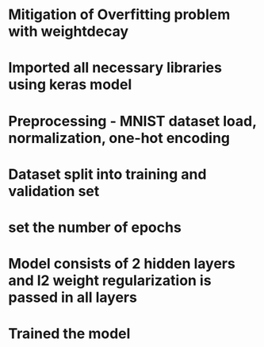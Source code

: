 # Mitigation of Overfitting problem with weightdecay
# Imported all necessary libraries using keras model
# Preprocessing - MNIST dataset load, normalization, one-hot encoding
# Dataset split into training and validation set
# set the number of epochs
# Model consists of 2 hidden layers and l2 weight regularization is passed in all layers
# Trained the model 
